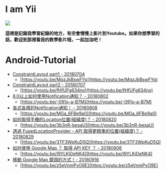 I am Yii
================

![](http://123.240.119.183/github/yii.jpg)

**這裡是記錄我學習紀錄的地方，有空會慢慢上影片到Youtube。如果你想學習的話，歡迎到那裡看我的教學影片哦，一起加油吧！**

Android-Tutorial
================

*   [ConstraintLayout part1 - 20180704](https://github.com/chyiiiiiiiiiiii/Android-Tutorial/tree/master/ConstraintLayout)
    *   [https://youtu.be/MqzJkBswFYg](https://youtu.be/MqzJkBswFYg)
*   [ConstraintLayout part2 - 20180707](https://github.com/chyiiiiiiiiiiii/Android-Tutorial/tree/master/ConstraintLayout)
    *   [https://youtu.be/fHfUFg634no](https://youtu.be/fHfUFg634no)
*   [8.0以上如何使用Notification通知？ - 20180802](https://github.com/chyiiiiiiiiiiii/Android-Tutorial/tree/master/Notification)
    *   [https://youtu.be/-091o-a-B7M](https://youtu.be/-091o-a-B7M)
*   [各式各樣的Notification通知！ - 20180808](https://github.com/chyiiiiiiiiiiii/Android-Tutorial/tree/master/Notification)
    *   [https://youtu.be/MGa_6FBe9a0](https://youtu.be/MGa_6FBe9a0)
*   [如何取得手機的Location位置(經緯度)？ - 20180820](https://github.com/chyiiiiiiiiiiii/Android-Tutorial/tree/master/Location)
    *   [https://youtu.be/3b3nR-besaU](https://youtu.be/3b3nR-besaU)
*   [透過 FusedLocationProvider - API 取得更精準的位置(經緯度)？ - 20180829](https://github.com/chyiiiiiiiiiiii/Android-Tutorial/tree/master/FusedLocationProvider)
    *   [https://youtu.be/3TF3WpKuD5Q](https://youtu.be/3TF3WpKuD5Q)
*   [如何使用 Google Map ？ 取得 API KEY ？ - 20180906](https://github.com/chyiiiiiiiiiiii/Android-Tutorial/tree/master/GoogleMap)
    *   [https://youtu.be/I9YLKjDeNK4](https://youtu.be/I9YLKjDeNK4)
*   [移動 Google Map 鏡頭的方式！- 20180916](https://github.com/chyiiiiiiiiiiii/Android-Tutorial/tree/master/GoogleMap)
    *   [https://youtu.be/z5eVnmPyO9E](https://youtu.be/z5eVnmPyO9E)

